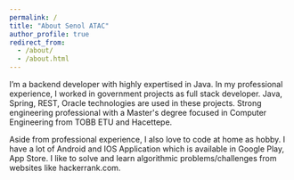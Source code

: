 ```yaml
---
permalink: /
title: "About Senol ATAC"
author_profile: true
redirect_from: 
  - /about/
  - /about.html
---
```


I’m a backend developer with highly expertised in Java. In my professional experience, I worked in government projects as full stack developer. Java, Spring, REST, Oracle technologies are used in these projects. Strong engineering professional with a Master's degree focused in Computer Engineering from TOBB ETU and Hacettepe.

Aside from professional experience, I also love to code at home as hobby. I have a lot of Android and IOS Application which is available in Google Play, App Store. I like to solve and learn algorithmic problems/challenges from websites like hackerrank.com.
